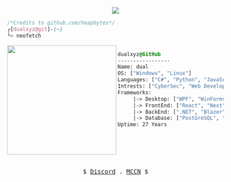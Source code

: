 <p align="center"><img src="https://komarev.com/ghpvc/?username=dualxyz&color=blueviolet"></img></p>

```css
/*Credits to github.com/heapbytes*/
┌[dualxyz@git]-(~)
└> neofetch
```
<div style="display:flex;text-align:left"><img align="left" src="https://wiki.installgentoo.com/images/thumb/f/f9/Arch-linux-logo.png/600px-Arch-linux-logo.png" border="0" style="width:254px;">

  ```css
  dualxyz@GitHub
  -----------------
  Name: dual
  OS: ["Windows", "Linux"]
  Languages: ["C#", "Python", "JavaScript"]
  Intrests: ["CyberSec", "Web Development", "Anime", "Gaming"]
  Frameworks:
       |-> Desktop: ["WPF", "WinForms"]
       |-> FrontEnd: ["React", "Next", "Vue", "Nuxt", "Angular"]
       |-> BackEnd: [".NET", "Blazor", "Flask", "SpringBoot"]
       |-> Database: ["PostGreSQL", "MSSQL", "MongoDB", "SQLite"]
  Uptime: 27 Years
  ```
</div>

<br />
<p align="center">
  <samp>
   $
    <a href="https://discordapp.com/users/136475105680162816" target="_blank">Discord</a> .
    <a href="https://mccn.dev" target="_blank">MCCN</a>
    $
  </samp>
</p>

